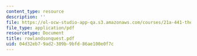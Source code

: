 ```yaml
---
content_type: resource
description: ''
file: https://ol-ocw-studio-app-qa.s3.amazonaws.com/courses/21a-441-the-conquest-of-america-spring-2004/04d32eb79ad2309b9bfd86ae100e0f7c_rowlandsonquest.pdf
file_type: application/pdf
resourcetype: Document
title: rowlandsonquest.pdf
uid: 04d32eb7-9ad2-309b-9bfd-86ae100e0f7c
---
```


